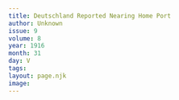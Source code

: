 ```yaml
---
title: Deutschland Reported Nearing Home Port
author: Unknown
issue: 9
volume: 8
year: 1916
month: 31
day: V
tags:
layout: page.njk
image:
---
```


